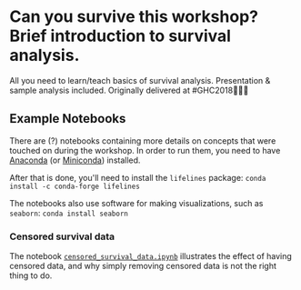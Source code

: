 # Can you survive this workshop? Brief introduction to survival analysis.
All you need to learn/teach basics of survival analysis. Presentation &amp; sample analysis included. Originally delivered at #GHC2018👩🏾‍💻


## Example Notebooks 

There are (?) notebooks containing more details on concepts that were touched on during the workshop. In order to run them, you need to have [Anaconda](https://docs.anaconda.com/anaconda/install/) (or [Miniconda](https://conda.io/docs/glossary.html#miniconda-glossary)) installed.

After that is done, you'll need to install the `lifelines` package:
```conda install -c conda-forge lifelines```

The notebooks also use software for making visualizations, such as `seaborn`:
```conda install seaborn```

### Censored survival data

The notebook [`censored_survival_data.ipynb`](example_notebooks/censored_survival_data.ipynb) illustrates the effect of having censored data, and why simply removing censored data is not the right thing to do.
